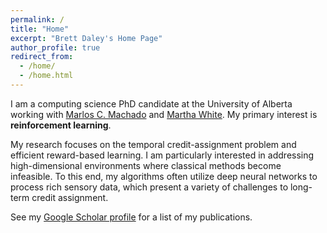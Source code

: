 ```yaml
---
permalink: /
title: "Home"
excerpt: "Brett Daley's Home Page"
author_profile: true
redirect_from: 
  - /home/
  - /home.html
---
```


I am a computing science PhD candidate at the University of Alberta working with
[Marlos C. Machado](https://webdocs.cs.ualberta.ca/~machado/)
and
[Martha White](https://webdocs.cs.ualberta.ca/~whitem/).
My primary interest is **reinforcement learning**.

My research focuses on the temporal credit-assignment problem and efficient reward-based learning.
I am particularly interested in addressing high-dimensional environments where classical methods become infeasible.
To this end, my algorithms often utilize deep neural networks to process rich sensory data, which present a variety of challenges to long-term credit assignment.

See my [Google Scholar profile](https://scholar.google.com/citations?user=PP2_bZ8AAAAJ) for a list of my publications.

